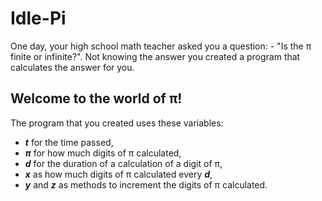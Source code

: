 # Idle-Pi
One day, your high school math teacher asked you a question: - "Is the π finite or infinite?". Not knowing the answer you created a program that calculates the answer for you.

## Welcome to the world of π!
The program that you created uses these variables:

- *****t***** for the time passed,
- *****π***** for how much digits of π calculated,
- *****d***** for the duration of a calculation of a digit of π,
- *****x***** as how much digits of π calculated every *****d*****,
- *****y***** and *****z***** as methods to increment the digits of π calculated.
